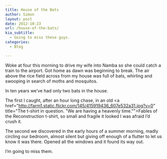 ```yaml
---
title: House of the Bats
author: Simon
layout: post
date: 2012-10-23
url: /house-of-the-bats/
kia_subtitle:
  - Going to miss these guys.
categories:
  - Blog

---
```

Woke at four this morning to drive my wife into Namba so she could catch a train to the airport. Got home as dawn was beginning to break. The air above the rice field across from my house was full of bats, whirling and swooping in search of moths and mosquitos.

In ten years we&#8217;ve had only two bats in the house.

The first I caught, after an hour long chase, in an old <a href="http://farm1.static.flickr.com/145/415919436_607e532a31.jpg?v=0" title="The t-shirt in question. "We are having a heavenly time."">Fables of the Reconstruction</a> t-shirt, so small and fragile it looked I was afraid I&#8217;d crush it.

The second we discovered in the early hours of a summer morning, madly circling our bedroom, almost silent but giving off enough of a flutter to let us know it was there. Opened all the windows and it found its way out.

I&#8217;m going to miss them.